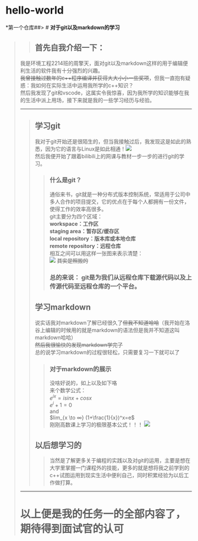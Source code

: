# hello-world
*第一个仓库##> # __对于git以及markdown的学习__
>> ## __首先自我介绍一下：__
>我是环境工程2214班的周擎天，面对git以及markdown这样的用于编辑便利生活的软件我有十分强烈的兴趣。  
~~我曾接触过数年的c++程序编译并获得大大小小一些奖项~~，但我一直抱有疑惑：我如何在实际生活中运用我所学的c++知识？  
然后我发现了git和vscode，这属实令我惊喜，因为我所学的知识能够在我的生活中派上用场，接下来就是我的一些学习经历与经验。
>***
>> ## __学习git__
>>我对于git开始还是很陌生的，但当我接触过后，我发现这是如此的熟悉，因为它的语言与Linux是如此相通！![](https://gimg2.baidu.com/image_search/src=http%3A%2F%2Fpic2.orsoon.com%2F2017%2F0726%2F20170726033230359.jpg&refer=http%3A%2F%2Fpic2.orsoon.com&app=2002&size=f9999,10000&q=a80&n=0&g=0n&fmt=auto?sec=1666337480&t=45817181849822685b380edb30045cc3)  
然后我便开始了跟着bilibili上的网课与教材一步一步的进行git的学习。
>>> ### __什么是git？__
>>> 通俗来书，git就是一种分布式版本控制系统，常适用于公司中多人合作的项目提交，它的优点在于每个人都拥有一份文件，使得工作的效率高很多。  
git主要分为四个区域：  
__workspace：工作区  
staging area：暂存区/缓存区  
local repository：版本库或本地仓库  
remote repository：远程仓库__  
相互之间可以用这样一张图来表示清楚：  
![](https://www.runoob.com/wp-content/uploads/2015/02/git-command.jpg) ~~其实是照搬的~~
>>> ### __总的来说：__ git是为我们从远程仓库下载源代码以及上传源代码至远程仓库的一个平台。
>> ## __学习markdown__
>> 说实话我对markdown了解已经很久了~~但我不知道哈哈~~（我开始在洛谷上编辑的时候用的就是markdown的语法但是我并不知道这叫markdown哈哈）  
>> ~~然后我很愉快的发现markdown学完了~~  
>> 总的说学习markdown的过程很轻松，只需要复习一下就可以了
>>> ### __对于markdown的展示__  
>>> 没啥好说的，如上以及如下咯  
>>> 来个数学公式：  
>>>  $e^{ix}=isinx+cosx$  
 $e^i+1=0$  
and  
$lim_{x \to ∞} (1+\frac{1}{x})^x=e$  
刚刚高数课上学习的极限基本公式！！！
>>> ![](https://gimg2.baidu.com/image_search/src=http%3A%2F%2Fwww.farennews.com%2Fmagazine%2Fpic%2F2021-07%2F20%2F95cce7c2-fb91-4a96-bb23-c4b8b3a01e59bb924859-f977-49bd-8436-dd628bde76c6.jpg&refer=http%3A%2F%2Fwww.farennews.com&app=2002&size=f9999,10000&q=a80&n=0&g=0n&fmt=auto?sec=1666532534&t=ab65eb3229d69d7f22cbcece310eb0c0)  
>> ## __以后想学习的__  
>>> 当然是了解更多关于编程的实践以及对git的运用，主要是想在大学里掌握一门课程外的技能，更多的就是想将我之前学到的c++试图运用到现实生活中便利自己，同时积累经验为以后工作做打算。  
>***
> # __以上便是我的任务一的全部内容了，期待得到面试官的认可__
